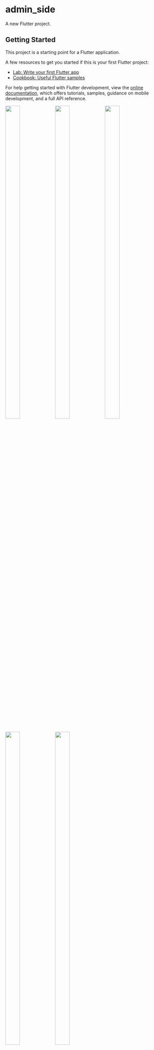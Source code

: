 # admin_side

A new Flutter project.

## Getting Started

This project is a starting point for a Flutter application.

A few resources to get you started if this is your first Flutter project:

- [Lab: Write your first Flutter app](https://docs.flutter.dev/get-started/codelab)
- [Cookbook: Useful Flutter samples](https://docs.flutter.dev/cookbook)

For help getting started with Flutter development, view the
[online documentation](https://docs.flutter.dev/), which offers tutorials,
samples, guidance on mobile development, and a full API reference.
<p>
  <img src="https://github.com/userravina/ecommercefluter10/assets/120082785/35b27f7d-5391-4f21-b6b4-260dbe895fcd" height="50%" width="30%">
  <img src="https://github.com/userravina/ecommercefluter10/assets/120082785/4442c7c5-9931-41ff-8924-02b2b4992a98"  height="50%" width="30%">
  <img src="https://github.com/userravina/ecommercefluter10/assets/120082785/9b5eddac-81b4-41b8-a85f-57407e6a8172" height="50%" width="30%">
  <img src="https://github.com/userravina/ecommercefluter10/assets/120082785/3c17ea65-e830-4fc3-b04f-9dc916b1846b"  height="50%" width="30%">
  <img src="https://github.com/userravina/ecommercefluter10/assets/120082785/47ed0461-6a0f-4cbf-9875-99644f0d17ee"  height="50%" width="30%">
</p>


https://github.com/userravina/ecommercefluter10/assets/120082785/2d38fc70-1519-4d1d-ba69-7c413a4d5dc3

